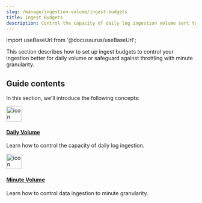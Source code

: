 ```yaml
---
slug: /manage/ingestion-volume/ingest-budgets
title: Ingest Budgets
description: Control the capacity of daily log ingestion volume sent to Sumo Logic from Collectors or safe guard against throttling with minute granularity.
---
```

import useBaseUrl from '@docusaurus/useBaseUrl';

This section describes how to set up ingest budgets to control your ingestion better for daily volume or safeguard against throttling with minute granularity.

## Guide contents

In this section, we'll introduce the following concepts:

<div className="box-wrapper" markdown="1">
<div className="box smallbox card">
  <div className="container">
  <a href={useBaseUrl('/docs/manage/ingestion-volume/ingest-budgets/daily-volume')}><img src={useBaseUrl('img/icons/operations/data-volume.png')} alt="icon" width="40"/><h4>Daily Volume</h4></a>
  <p>Learn how to control the capacity of daily log ingestion.</p>
  </div>
</div>
<div className="box smallbox card">
  <div className="container">
  <a href={useBaseUrl('/docs/manage/ingestion-volume/ingest-budgets/minute-volume')}><img src={useBaseUrl('img/icons/operations/data-volume.png')} alt="icon" width="40"/><h4>Minute Volume</h4></a>
  <p>Learn how to control data ingestion to minute granularity.</p>
  </div>
</div>
</div>